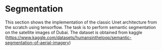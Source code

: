 # Segmentation
This section shows the implementation of the classic Unet architecture from the scratch using tensorflow.
The task is to perform semantic segmentation on the satellite images of Dubai. The dataset is obtained from kaggle (https://www.kaggle.com/datasets/humansintheloop/semantic-segmentation-of-aerial-imagery)
